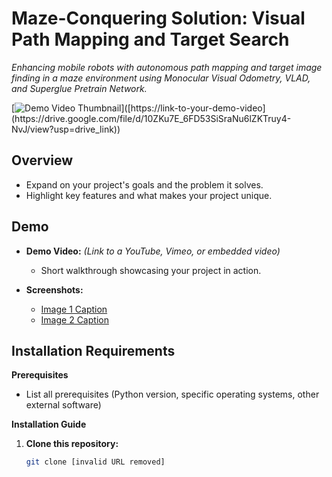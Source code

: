 # **Maze-Conquering Solution: Visual Path Mapping and Target Search** 

*Enhancing mobile robots with autonomous path mapping and target image finding in a maze environment using Monocular Visual Odometry, VLAD, and Superglue Pretrain Network.*

[![Demo Video Thumbnail]([https://github.com/IJAMUL1/visual_odometry_maze_solution/blob/main/sample_demos/VO_image.png](https://github.com/IJAMUL1/visual_odometry_maze_solution/blob/main/sample_demos/VO_image.png))]([https://link-to-your-demo-video](https://drive.google.com/file/d/10ZKu7E_6FD53SiSraNu6lZKTruy4-NvJ/view?usp=drive_link))

## **Overview** 

* Expand on your project's goals and the problem it solves.
* Highlight key features and what makes your project unique.

## **Demo**

* **Demo Video:** *(Link to a YouTube, Vimeo, or embedded video)*
   * Short walkthrough showcasing your project in action.

* **Screenshots:**
   *  [Image 1 Caption](path/to/image1.png)
   *  [Image 2 Caption](path/to/image2.jpg)

## **Installation Requirements**

**Prerequisites**

* List all prerequisites (Python version, specific operating systems, other external software)

**Installation Guide**

1. **Clone this repository:**
   ```bash
   git clone [invalid URL removed]
